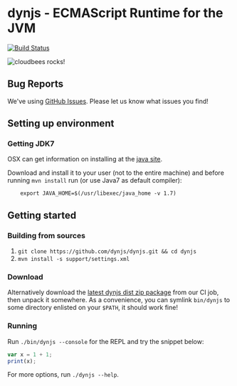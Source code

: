 # dynjs - ECMAScript Runtime for the JVM

[![Build Status](https://secure.travis-ci.org/dynjs/dynjs.png)](http://travis-ci.org/dynjs/dynjs)

![cloudbees rocks!](http://static-www.cloudbees.com/images/badges/BuiltOnDEV.png)

## Bug Reports

We've using [GitHub Issues](https://github.com/dynjs/dynjs/issues/). Please let us know what issues you find!

## Setting up environment


### Getting JDK7

OSX can get information on installing at the [java site](http://www.java.com/en/download/faq/java_mac.xml).

Download and install it to your user (not to the entire machine) and before
running `mvn install` run (or use Java7 as default compiler):
		
		export JAVA_HOME=$(/usr/libexec/java_home -v 1.7)
		

## Getting started


### Building from sources

1. `git clone https://github.com/dynjs/dynjs.git && cd dynjs`
2. `mvn install -s support/settings.xml`

### Download

Alternatively download the [latest dynjs dist zip package](https://projectodd.ci.cloudbees.com/job/dynjs-snapshot/lastSuccessfulBuild/artifact/target/) from our CI job, then unpack it somewhere. As a convenience, you can symlink `bin/dynjs` to some directory enlisted on your `$PATH`, it should work fine!

### Running 

Run `./bin/dynjs --console` for the REPL and try the snippet below:

```javascript
var x = 1 + 1;
print(x);
```

For more options, run `./dynjs --help`.

